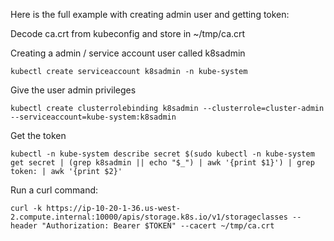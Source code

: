 Here is the full example with creating admin user and getting token:

Decode ca.crt from kubeconfig and store in ~/tmp/ca.crt

Creating a admin / service account user called k8sadmin
```
kubectl create serviceaccount k8sadmin -n kube-system
```
Give the user admin privileges
```
kubectl create clusterrolebinding k8sadmin --clusterrole=cluster-admin --serviceaccount=kube-system:k8sadmin
```
Get the token
```
kubectl -n kube-system describe secret $(sudo kubectl -n kube-system get secret | (grep k8sadmin || echo "$_") | awk '{print $1}') | grep token: | awk '{print $2}'
```
Run a curl command:
```
curl -k https://ip-10-20-1-36.us-west-2.compute.internal:10000/apis/storage.k8s.io/v1/storageclasses --header "Authorization: Bearer $TOKEN" --cacert ~/tmp/ca.crt
```
